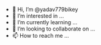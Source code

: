 - 👋 Hi, I’m @yadav779bikey
- 👀 I’m interested in ...
- 🌱 I’m currently learning ...
- 💞️ I’m looking to collaborate on ...
- 📫 How to reach me ...

<!---
yadav779bikey/yadav779bikey is a ✨ special ✨ repository because its `README.md` (this file) appears on your GitHub profile.
You can click the Preview link to take a look at your changes.
--->
